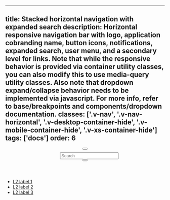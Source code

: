 <!--
 *              © 2025 Visa
 *
 * Licensed under the Apache License, Version 2.0 (the "License");
 * you may not use this file except in compliance with the License.
 * You may obtain a copy of the License at
 *
 *         http://www.apache.org/licenses/LICENSE-2.0
 *
 * Unless required by applicable law or agreed to in writing, software
 * distributed under the License is distributed on an "AS IS" BASIS,
 * WITHOUT WARRANTIES OR CONDITIONS OF ANY KIND, either express or implied.
 * See the License for the specific language governing permissions and
 * limitations under the License.
 *
 -->
---
title: Stacked horizontal navigation with expanded search
description: Horizontal responsive navigation bar with logo, application cobranding name, button icons, notifications, expanded search, user menu, and a secondary level for links. Note that while the responsive behavior is provided via container utility classes, you can also modify this to use media-query utility classes. Also note that dropdown expand/collapse behavior needs to be implemented via javascript. For more info, refer to base/breakpoints and components/dropdown documentation.
classes:
  ['.v-nav', '.v-nav-horizontal', '.v-desktop-container-hide', '.v-mobile-container-hide', '.v-xs-container-hide']
tags: ['docs']
order: 6
---

<header class="v-nav v-nav-horizontal v-justify-content-between">
  <button aria-label="open menu" class="v-button v-button-icon v-button-tertiary v-button-large v-desktop-container-hide" type="button">
    <svg aria-hidden="true" class="v-icon v-icon-low" focusable="false" viewbox="0 0 24 24">
      <use href="#visa-menu-low">
      </use>
    </svg>
  </button>

  <div class="v-surface v-flex">
    <div class="v-input-container v-surface v-flex-row">
      <svg class="v-icon v-icon-low" height="24" viewbox="0 0 24 24" width="24">
        <use href="#visa-search-low"></use>
      </svg>
      <input class="v-input" id="navigation-stacked-search-field" name="navigation-stacked-search-field" required type="search" aria-label="Search" placeholder="Search" />
    </div>
    <button aria-label="close" class="v-button v-button-icon v-button-tertiary v-button-large" type="button">
      <svg aria-hidden="true" class="v-icon v-icon-visa v-icon-low" focusable="false" viewbox="0 0 24 24">
        <use href="#visa-close-low"></use>
      </svg>
    </button>
  </div>

</header>
<nav aria-label="Stacked horizontal with expanded search" class="v-nav v-mobile-container-hide" style="--v-surface-background: var(--palette-default-surface-2); --v-tabs-active-line-padding: var(--size-responsive-10)">
  <ul class="v-tabs v-tabs-horizontal v-gap-8">
    <li class="v-tab">
      <a class="v-button v-button-tertiary v-button-large" href="javascript:window.location.href=window.location.href">
        L2 label 1
      </a>
    </li>
    <li class="v-tab">
      <a class="v-button v-button-tertiary v-button-large" href="javascript:window.location.href=window.location.href">
        L2 label 2
      </a>
    </li>
    <li class="v-tab">
      <a class="v-button v-button-tertiary v-button-large" href="javascript:window.location.href=window.location.href">
        L2 label 3
      </a>
    </li>
  </ul>
</nav>
